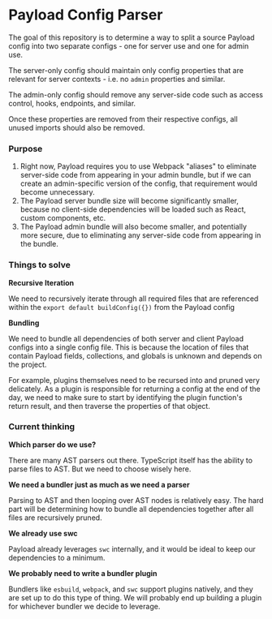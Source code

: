 # Payload Config Parser

The goal of this repository is to determine a way to split a source Payload config into two separate configs - one for server use and one for admin use.

The server-only config should maintain only config properties that are relevant for server contexts - i.e. no `admin` properties and similar.

The admin-only config should remove any server-side code such as access control, hooks, endpoints, and similar.

Once these properties are removed from their respective configs, all unused imports should also be removed.

### Purpose

1. Right now, Payload requires you to use Webpack "aliases" to eliminate server-side code from appearing in your admin bundle, but if we can create an admin-specific version of the config, that requirement would become unnecessary.
1. The Payload server bundle size will become significantly smaller, because no client-side dependencies will be loaded such as React, custom components, etc.
1. The Payload admin bundle will also become smaller, and potentially more secure, due to eliminating any server-side code from appearing in the bundle.

### Things to solve

**Recursive Iteration**

We need to recursively iterate through all required files that are referenced within the `export default buildConfig({})` from the Payload config

**Bundling**

We need to bundle all dependencies of both server and client Payload configs into a single config file. This is because the location of files that contain Payload fields, collections, and globals is unknown and depends on the project.

For example, plugins themselves need to be recursed into and pruned very delicately. As a plugin is responsible for returning a config at the end of the day, we need to make sure to start by identifying the plugin function's return result, and then traverse the properties of that object.

### Current thinking

**Which parser do we use?**

There are many AST parsers out there. TypeScript itself has the ability to parse files to AST. But we need to choose wisely here.

**We need a bundler just as much as we need a parser**

Parsing to AST and then looping over AST nodes is relatively easy. The hard part will be determining how to bundle all dependencies together after all files are recursively pruned.

**We already use swc**

Payload already leverages `swc` internally, and it would be ideal to keep our dependencies to a minimum.

**We probably need to write a bundler plugin**

Bundlers like `esbuild`, `webpack`, and `swc` support plugins natively, and they are set up to do this type of thing. We will probably end up building a plugin for whichever bundler we decide to leverage.
